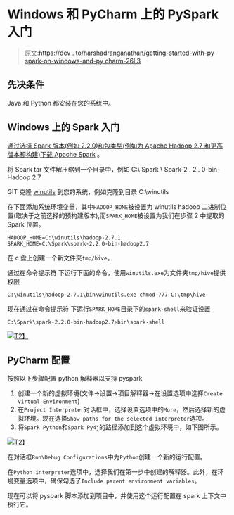 # Windows 和 PyCharm 上的 PySpark 入门

> 原文:[https://dev . to/harshadranganathan/getting-started-with-py spark-on-windows-and-py charm-26l 3](https://dev.to/harshadranganathan/getting-started-with-pyspark-on-windows-and-pycharm-26l3)

## [](#prerequisites)先决条件

Java 和 Python 都安装在您的系统中。

## Windows 上的 Spark 入门

[通过选择 Spark 版本(例如 2.2.0)和包类型(例如为 Apache Hadoop 2.7 和更高版本预构建)下载 Apache Spark](http://spark.apache.org/downloads.html) 。

将 Spark tar 文件解压缩到一个目录中，例如 C:\ Spark \ Spark-2 . 2 . 0-bin-Hadoop 2.7

GIT 克隆 [winutils](https://github.com/steveloughran/winutils) 到您的系统，例如克隆到目录 C:\winutils

在下面添加系统环境变量，其中`HADOOP_HOME`被设置为 winutils hadoop 二进制位置(取决于之前选择的预构建版本),而`SPARK_HOME`被设置为我们在步骤 2 中提取的 Spark 位置。

```
HADOOP_HOME=C:\winutils\hadoop-2.7.1
SPARK_HOME=C:\Spark\spark-2.2.0-bin-hadoop2.7 
```

在 c 盘上创建一个新文件夹`tmp/hive`。

通过在命令提示符
下运行下面的命令，使用`winutils.exe`为文件夹`tmp/hive`提供权限

```
C:\winutils\hadoop-2.7.1\bin\winutils.exe chmod 777 C:\tmp\hive 
```

现在通过在命令提示符
下运行`SPARK_HOME`目录下的`spark-shell`来验证设置

```
C:\Spark\spark-2.2.0-bin-hadoop2.7>bin\spark-shell 
```

[![](../Images/bfd1b54295ad2b365c351b76bb8bcc4a.png)T2】](https://rharshad.com/assets/img/2018/05/spark-shell.png)

## [](#pycharm-configuration)PyCharm 配置

按照以下步骤配置 python 解释器以支持 pyspark

1.  创建一个新的虚拟环境(文件->设置->项目解释器->在设置选项中选择`Create Virtual Environment`)
2.  在`Project Interpreter`对话框中，选择设置选项中的`More`，然后选择新的虚拟环境。现在选择`Show paths for the selected interpreter`选项。
3.  将`Spark Python`和`Spark Py4j`的路径添加到这个虚拟环境中，如下图所示。

[![](../Images/373f021091f3dcce49ddeb541e6a9011.png)T2】](https://rharshad.com/assets/img/2018/05/pycharm-interpreter-paths.png)

在对话框`Run\Debug Configurations`中为`Python`创建一个新的运行配置。

在`Python interpreter`选项中，选择我们在第一步中创建的解释器。此外，在环境变量选项中，确保勾选了`Include parent environment variables`。

现在可以将 pyspark 脚本添加到项目中，并使用这个运行配置在 spark 上下文中执行它。